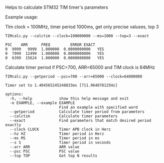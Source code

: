 Helps to calculate STM32 TIM timer's parameters

Example usage:

TIm clock = 100MHz, timer period 1000ms, get only precise valuses, top 3

```
TIMcalc.py --calctim --clock=100000000 --ms=1000 --top=3 --exact

PSC    ARR      FREQ         ERROR EXACT
0  9999   9999  1.000000  0.0000000000   YES
0  7999  12499  1.000000  0.0000000000   YES
0  6399  15624  1.000000  0.0000000000   YES
```


Calculate timer period if PSC=700, ARR=65000 and TIM clock is 64MHz

```
TIMcalc.py --getperiod --psc=700 --arr=65000 --clock=64000000

Timer set to 1.404565245248833ms [711.964078125Hz]
```


```
options:
  -h, --help            show this help message and exit
  -e EXAMPLE, --example EXAMPLE
                        Find an example with specified word
  --getperiod           Calculate timer period from parameters
  --calctim             Calculate timer parameters
  --exact               Find parameters that match desired period exactly
  --clock CLOCK         Timer APB clock in Herz
  --hz HZ               Timer period in Herz
  --ms MS               Timer period in ms
  --s S                 Timer period in seconds
  --arr ARR             ARR value
  --psc PSC             PSC value
  --top TOP             Get top N results
  ```